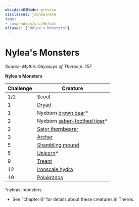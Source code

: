 ```yaml
---
obsidianUIMode: preview
cssclasses: json5e-note
tags:
- compendium/src/5e/mot
aliases: ["Nylea's Monsters"]
---
```

# Nylea's Monsters
*Source: Mythic Odysseys of Theros p. 157* 

**Nylea's Monsters**

| Challenge | Creature |
|-----------|----------|
| 1/2 | [Scout](Mechanics/bestiary/humanoid/scout.md) |
| 1 | [Dryad](Mechanics/bestiary/fey/dryad.md) |
| 1 | Nyxborn [brown bear](Mechanics/bestiary/beast/brown-bear.md)* |
| 2 | Nyxborn [saber-toothed tiger](Mechanics/bestiary/beast/saber-toothed-tiger.md)* |
| 2 | [Satyr thornbearer](Mechanics/bestiary/fey/satyr-thornbearer-mot.md) |
| 3 | [Archer](Mechanics/bestiary/humanoid/archer-mpmm.md) |
| 5 | [Shambling mound](Mechanics/bestiary/plant/shambling-mound.md) |
| 5 | [Unicorn](Mechanics/bestiary/celestial/unicorn.md)* |
| 9 | [Treant](Mechanics/bestiary/plant/treant.md) |
| 12 | [Ironscale hydra](Mechanics/bestiary/monstrosity/ironscale-hydra-mot.md) |
| 19 | [Polukranos](Mechanics/bestiary/npc/polukranos-mot.md) |
^nyleas-monsters

* See "chapter 6" for details about these creatures in Theros.